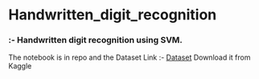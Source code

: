 # Handwritten_digit_recognition

### :- Handwritten digit recognition using SVM.
The notebook is in repo
and the Dataset Link :- <a href="https://www.kaggle.com/nishithasaravanan/digit-svm">Dataset</a> Download it from Kaggle
